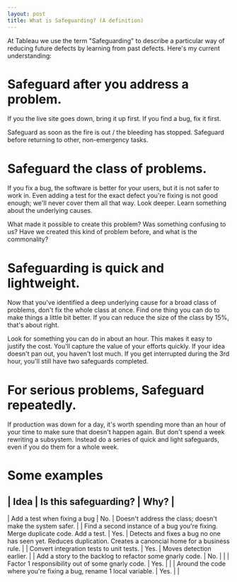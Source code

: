 ```yaml
---
layout: post
title: What is Safeguarding? (A definition)
---
```


At Tableau we use the term "Safeguarding" to describe a particular way of reducing future defects by learning from past defects. Here's my current understanding:

Safeguard after you address a problem.
===

If you the live site goes down, bring it up first. If you find a bug, fix it first. 

Safeguard as soon as the fire is out / the bleeding has stopped. Safeguard before returning to other, non-emergency tasks.

Safeguard the class of problems.
===

If you fix a bug, the software is better for your users, but it is not safer to work in. Even adding a test for the exact defect you're fixing is not good enough; we'll never cover them all that way. Look deeper. Learn something about the underlying causes. 

What made it possible to create this problem? Was something confusing to us? Have we created this kind of problem before, and what is the commonality?

Safeguarding is quick and lightweight.
===

Now that you've identified a deep underlying cause for a broad class of problems, don't fix the whole class at once. Find one thing you can do to make things a little bit better. If you can reduce the size of the class by 15%, that's about right. 

Look for something you can do in about an hour. This makes it easy to justify the cost. You'll capture the value of your efforts quickly. If your idea doesn't pan out, you haven't lost much. If you get interrupted during the 3rd hour, you'll still have two safeguards completed.

For serious problems, Safeguard repeatedly.
====

If production was down for a day, it's worth spending more than an hour of your time to make sure that doesn't happen again. But don't spend a week rewriting a subsystem. Instead do a series of quick and light safeguards, even if you do them for a whole week. 

Some examples
====

| Idea | Is this safeguarding? | Why? |
---------------------------------------
| Add a test when fixing a bug | No. | Doesn't address the class; doesn't make the system safer. |
| Find a second instance of a bug you're fixing. Merge duplicate code. Add a test. | Yes. | Detects and fixes a bug no one has seen yet. Reduces duplication. Creates a canoncial home for a business rule. |
| Convert integration tests to unit tests. | Yes. | Moves detection earlier. | 
| Add a story to the backlog to refactor some gnarly code. | No. |  |
| Factor 1 responsibility out of some gnarly code. | Yes. | |
| Around the code where you're fixing a bug, rename 1 local variable. | Yes. | |
